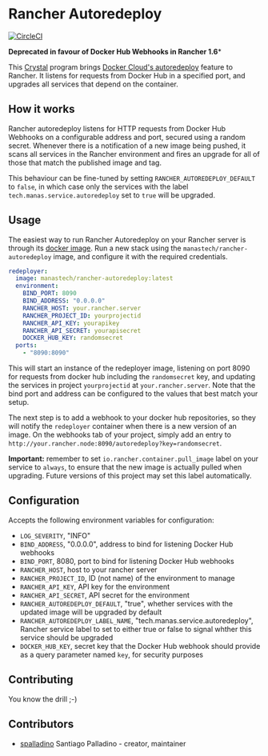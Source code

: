 # Rancher Autoredeploy

[![CircleCI](https://circleci.com/gh/manastech/rancher-autoredeploy/tree/master.svg?style=svg)](https://circleci.com/gh/manastech/rancher-autoredeploy/tree/master)

**Deprecated in favour of Docker Hub Webhooks in Rancher 1.6***

This [Crystal](http://crystal-lang.org/) program brings [Docker Cloud's autoredeploy](https://docs.docker.com/docker-cloud/apps/auto-redeploy/) feature to Rancher. It listens for requests from Docker Hub in a specified port, and upgrades all services that depend on the container.

## How it works

Rancher autoredeploy listens for HTTP requests from Docker Hub Webhooks on a configurable address and port, secured using a random secret. Whenever there is a notification of a new image being pushed, it scans all services in the Rancher environment and fires an upgrade for all of those that match the published image and tag.

This behaviour can be fine-tuned by setting `RANCHER_AUTOREDEPLOY_DEFAULT` to `false`, in which case only the services with the label `tech.manas.service.autoredeploy` set to `true` will be upgraded.

## Usage

The easiest way to run Rancher Autoredeploy on your Rancher server is through its [docker image](https://hub.docker.com/r/manastech/rancher-autoredeploy/). Run a new stack using the `manastech/rancher-autoredeploy` image, and configure it with the required credentials.

```yaml
redeployer:
  image: manastech/rancher-autoredeploy:latest
  environment:
    BIND_PORT: 8090
    BIND_ADDRESS: "0.0.0.0"
    RANCHER_HOST: your.rancher.server
    RANCHER_PROJECT_ID: yourprojectid
    RANCHER_API_KEY: yourapikey
    RANCHER_API_SECRET: yourapisecret
    DOCKER_HUB_KEY: randomsecret
  ports:
    - "8090:8090"
```

This will start an instance of the redeployer image, listening on port 8090 for requests from docker hub including the `randomsecret` key, and updating the services in project `yourprojectid` at `your.rancher.server`. Note that the bind port and address can be configured to the values that best match your setup.

The next step is to add a webhook to your docker hub repositories, so they will notify the `redeployer` container when there is a new version of an image. On the webhooks tab of your project, simply add an entry to `http://your.rancher.node:8090/autoredeploy?key=randomsecret`.

**Important:** remember to set `io.rancher.container.pull_image` label on your service to `always`, to ensure that the new image is actually pulled when upgrading. Future versions of this project may set this label automatically.

## Configuration

Accepts the following environment variables for configuration:

* `LOG_SEVERITY`, "INFO"
* `BIND_ADDRESS`, "0.0.0.0", address to bind for listening Docker Hub webhooks
* `BIND_PORT`, 8080, port to bind for listening Docker Hub webhooks
* `RANCHER_HOST`, host to your rancher server
* `RANCHER_PROJECT_ID`, ID (not name) of the environment to manage
* `RANCHER_API_KEY`, API key for the environment
* `RANCHER_API_SECRET`, API secret for the environment
* `RANCHER_AUTOREDEPLOY_DEFAULT`, "true", whether services with the updated image will be upgraded by default
* `RANCHER_AUTOREDEPLOY_LABEL_NAME`, "tech.manas.service.autoredeploy", Rancher service label to set to either true or false to signal whther this service should be upgraded
* `DOCKER_HUB_KEY`, secret key that the Docker Hub webhook should provide as a query parameter named `key`, for security purposes

## Contributing

You know the drill ;-)

## Contributors

- [spalladino](https://github.com/spalladino) Santiago Palladino - creator, maintainer
